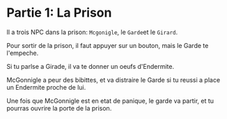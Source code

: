 # Partie 1: La Prison
Il a trois NPC dans la prison: `Mcgonigle`, le `Garde`et le `Girard`.

Pour sortir de la prison, il faut appuyer sur un bouton, mais le Garde te l'empeche.

Si tu parlse a Girade, il va te donner un oeufs d'Endermite.

McGonnigle a peur des bibittes, et va distraire le Garde si tu reussi a place un Endermite proche de lui.

Une fois que McGonnigle est en etat de panique, le garde va partir, et tu pourras ouvrire la porte de la prison.



